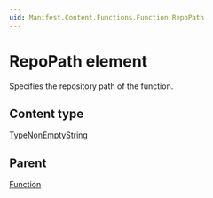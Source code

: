 ```yaml
---
uid: Manifest.Content.Functions.Function.RepoPath
---
```


# RepoPath element

Specifies the repository path of the function.

## Content type

[TypeNonEmptyString](xref:Manifest-TypeNonEmptyString)

## Parent

[Function](xref:Manifest.Content.Functions.Function)
